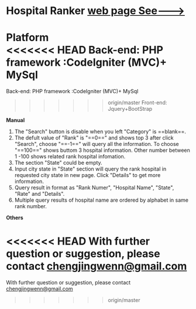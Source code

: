 # Hospital Ranker [web page See--->](http://115.29.108.74/)
**Platform**  
<<<<<<< HEAD
Back-end: PHP framework :CodeIgniter (MVC)+ MySql  
=======
Back-end: PHP framework :CodeIgniter (MVC)+ MySql 
>>>>>>> origin/master
Front-end: Jquery+BootStrap  

**Manual**
1. The "Search" button is disable when you left "Category" is ==blank==.
2. The defult value of "Rank" is "==0==" and shows top 3 after click "Search", choose "==-1==" will query all the information. To choose "==100==" shows buttom 3 hospital information. Other number between 1 -100 shows related rank hospital infomation.
3. The section "State" could be empty.
4. Input city state in "State" section will query the rank hospital in requested city state in new page. Click "Details" to get more information.
5. Query result in format as "Rank Numer", "Hospital Name", "State", "Rate" and "Details".
6. Multiple query results of hospital name are ordered by alphabet in same rank number.

**Others**

<<<<<<< HEAD
With further question or suggestion, please contact chengjingwenn@gmail.com
=======
With further question or suggestion, please contact chengjingwenn@gmail.com
>>>>>>> origin/master
